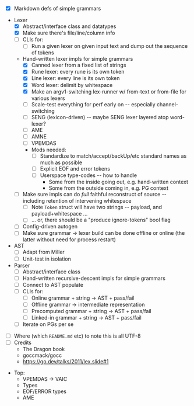 * [x] Markdown defs of simple grammars
* Lexer
  * [x] Abstract/interface class and datatypes
  * [x] Make sure there's file/line/column info
  * [ ] CLIs for:
    * [ ] Run a given lexer on given input text and dump out the sequence of tokens
  * Hand-written lexer impls for simple grammars
    * [x] Canned lexer from a fixed list of strings
    * [x] Rune lexer: every rune is its own token
    * [x] Line lexer: every line is its own token
    * [x] Word lexer: delimit by whitespace
    * [x] Make an argv1-switching lex-runner w/ from-text or from-file for various lexers
    * [ ] Scale-test everything for perf early on -- especially channel-switching
    * [ ] SENG (lexicon-driven) -- maybe SENG lexer layered atop word-lexer?
    * [ ] AME
    * [ ] AMNE
    * [ ] VPEMDAS
    * Mods needed:
      * [ ] Standardize to match/accept/backUp/etc standard names as much as possible
      * [ ] Explicit EOF and error tokens
      * [ ] Userspace type-codes -- how to handle
        * Some from the inside going out, e.g. hand-written context
        * Some from the outside coming in, e.g. PG context
  * [ ] Make sure impls can do _full_ faithful reconstruct of source -- including retention of intervening whitespace
    * [ ] Note `Token` struct will have two strings -- payload, and payload+whitespace ...
    * [ ] ... or, there should be a "produce ignore-tokens" bool flag
  * [ ] Config-driven autogen
  * [ ] Make sure grammar -> lexer build can be done offline or online (the latter without need for process restart)
* AST
  * [ ] Adapt from Miller
  * [ ] Unit-test in isolation
* Parser
  * [ ] Abstract/interface class
  * [ ] Hand-written recursive-descent impls for simple grammars
  * [ ] Connect to AST populate
  * [ ] CLIs for:
    * [ ] Online grammar + string -> AST + pass/fail
    * [ ] Offline grammar -> intermediate representation
    * [ ] Precomputed grammar + string -> AST + pass/fail
    * [ ] Linked-in grammar + string -> AST + pass/fail
  * [ ] Iterate on PGs per se

* [ ] Where (which `README.md` etc) to note this is all UTF-8
* [ ] Credits
  * The Dragon book
  * goccmack/gocc
  * https://go.dev/talks/2011/lex.slide#1

* Top:
  * VPEMDAS -> VAIC
  * Types
  * EOF/ERROR types
  * AME
